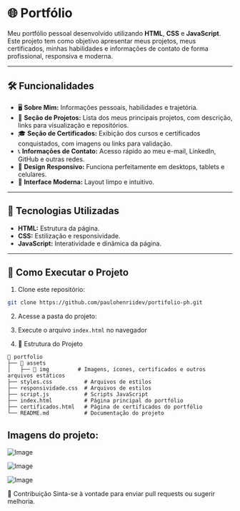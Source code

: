 # 🌐 Portfólio 

Meu portfólio pessoal desenvolvido utilizando **HTML**, **CSS** e **JavaScript**. Este projeto tem como objetivo apresentar meus projetos, meus certificados, minhas habilidades e informações de contato de forma profissional, responsiva e moderna.

---

## 🛠️ Funcionalidades

- 🖥️ **Sobre Mim:** Informações pessoais, habilidades e trajetória.
- 📂 **Seção de Projetos:** Lista dos meus principais projetos, com descrição,  links para visualização e repositórios.
- 🎓 **Seção de Certificados:** Exibição dos cursos e certificados conquistados, com imagens ou links para validação.
- 📞 **Informações de Contato:** Acesso rápido ao meu e-mail, LinkedIn, GitHub e outras redes.
- 📱 **Design Responsivo:** Funciona perfeitamente em desktops, tablets e celulares.
- 🎨 **Interface Moderna:** Layout limpo e intuitivo.

---

## 📌 Tecnologias Utilizadas

- **HTML:** Estrutura da página.
- **CSS:** Estilização e responsividade.
- **JavaScript:** Interatividade e dinâmica da página.

---

## 🚀 Como Executar o Projeto

1. Clone este repositório:

```bash
git clone https://github.com/paulohenriidev/portifolio-ph.git
```
2. Acesse a pasta do projeto:

3. Execute o arquivo ```index.html``` no navegador

4. 📂 Estrutura do Projeto

```
📁 portfolio
├── 📁 assets
│   ├── 📁 img         # Imagens, ícones, certificados e outros arquivos estáticos
├── styles.css          # Arquivos de estilos 
├── responsividade.css  # Arquivos de estilos 
├── script.js           # Scripts JavaScript
├── index.html          # Página principal do portfólio
├── certificados.html   # Página de certificados do portfólio
└── README.md           # Documentação do projeto
```

## Imagens do projeto:

![Image](https://github.com/user-attachments/assets/7d05c097-d78a-4cea-84bc-0ef3aa6679eb)

![Image](https://github.com/user-attachments/assets/cbf990ce-97d4-44d2-a144-1c6b7257acca)

![Image](https://github.com/user-attachments/assets/77541bb1-b942-4b3d-8025-c217da95d661)

🤝 Contribuição
Sinta-se à vontade para enviar pull requests ou sugerir melhoria.
